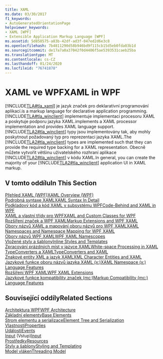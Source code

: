```yaml
---
title: XAML
ms.date: 03/30/2017
f1_keywords:
- AutoGeneratedOrientationPage
helpviewer_keywords:
- XAML [WPF]
- Extensible Application Markup Language [WPF]
ms.assetid: 5d858575-a83b-42df-ad3f-047ed2d6e3c8
ms.openlocfilehash: 7b4811290d58b946bd9f115cb15d5eb0fda03b1d
ms.sourcegitcommit: de17a7a0a37042f0d4406f5ae5393531caeb25ba
ms.translationtype: MT
ms.contentlocale: cs-CZ
ms.lasthandoff: 01/24/2020
ms.locfileid: "76741878"
---
```

# <a name="xaml-in-wpf"></a><span data-ttu-id="68c34-102">XAML ve WPF</span><span class="sxs-lookup"><span data-stu-id="68c34-102">XAML in WPF</span></span>

[!INCLUDE[TLA#tla_xaml](../../../../includes/tlasharptla-xaml-md.md)] <span data-ttu-id="68c34-103">je jazyk značek pro deklarativní programování aplikací.</span><span class="sxs-lookup"><span data-stu-id="68c34-103">is a markup language for declarative application programming.</span></span> [!INCLUDE[TLA#tla_winclient](../../../../includes/tlasharptla-winclient-md.md)] <span data-ttu-id="68c34-104">implementuje implementaci procesoru XAML a poskytuje podporu jazyka XAML.</span><span class="sxs-lookup"><span data-stu-id="68c34-104">implements a XAML processor implementation and provides XAML language support.</span></span> <span data-ttu-id="68c34-105">[!INCLUDE[TLA2#tla_winclient](../../../../includes/tla2sharptla-winclient-md.md)] typy jsou implementovány tak, aby mohly poskytnout požadovaný typ pro reprezentaci jazyka XAML.</span><span class="sxs-lookup"><span data-stu-id="68c34-105">The [!INCLUDE[TLA2#tla_winclient](../../../../includes/tla2sharptla-winclient-md.md)] types are implemented such that they can provide the required type backing for a XAML representation.</span></span> <span data-ttu-id="68c34-106">Obecně můžete vytvořit většinu uživatelského rozhraní aplikace [!INCLUDE[TLA2#tla_winclient](../../../../includes/tla2sharptla-winclient-md.md)] v kódu XAML.</span><span class="sxs-lookup"><span data-stu-id="68c34-106">In general, you can create the majority of your [!INCLUDE[TLA2#tla_winclient](../../../../includes/tla2sharptla-winclient-md.md)] application UI in XAML markup.</span></span>  
  
## <a name="in-this-section"></a><span data-ttu-id="68c34-107">V tomto oddílu</span><span class="sxs-lookup"><span data-stu-id="68c34-107">In This Section</span></span>  

[<span data-ttu-id="68c34-108">Přehled XAML (WPF)</span><span class="sxs-lookup"><span data-stu-id="68c34-108">XAML Overview (WPF)</span></span>](xaml-overview-wpf.md)  
[<span data-ttu-id="68c34-109">Podrobná syntaxe XAML</span><span class="sxs-lookup"><span data-stu-id="68c34-109">XAML Syntax In Detail</span></span>](xaml-syntax-in-detail.md)  
[<span data-ttu-id="68c34-110">Podkladový kód a kód XAML v subsystému WPF</span><span class="sxs-lookup"><span data-stu-id="68c34-110">Code-Behind and XAML in WPF</span></span>](code-behind-and-xaml-in-wpf.md)  
[<span data-ttu-id="68c34-111">XAML a vlastní třídy pro WPF</span><span class="sxs-lookup"><span data-stu-id="68c34-111">XAML and Custom Classes for WPF</span></span>](xaml-and-custom-classes-for-wpf.md)  
[<span data-ttu-id="68c34-112">Rozšíření značek a WPF XAML</span><span class="sxs-lookup"><span data-stu-id="68c34-112">Markup Extensions and WPF XAML</span></span>](markup-extensions-and-wpf-xaml.md)  
[<span data-ttu-id="68c34-113">Obory názvů XAML a mapování oboru názvů pro WPF XAML</span><span class="sxs-lookup"><span data-stu-id="68c34-113">XAML Namespaces and Namespace Mapping for WPF XAML</span></span>](xaml-namespaces-and-namespace-mapping-for-wpf-xaml.md)  
[<span data-ttu-id="68c34-114">Obory názvů WPF XAML</span><span class="sxs-lookup"><span data-stu-id="68c34-114">WPF XAML Namescopes</span></span>](wpf-xaml-namescopes.md)  
[<span data-ttu-id="68c34-115">Vložené styly a šablony</span><span class="sxs-lookup"><span data-stu-id="68c34-115">Inline Styles and Templates</span></span>](inline-styles-and-templates.md)  
[<span data-ttu-id="68c34-116">Zpracování prázdných míst v jazyce XAML</span><span class="sxs-lookup"><span data-stu-id="68c34-116">White-space Processing in XAML</span></span>](../../../desktop-wpf/xaml-services/white-space-processing.md)  
[<span data-ttu-id="68c34-117">TypeConverters a XAML</span><span class="sxs-lookup"><span data-stu-id="68c34-117">TypeConverters and XAML</span></span>](typeconverters-and-xaml.md)  
[<span data-ttu-id="68c34-118">Znakové entity XML a jazyk XAML</span><span class="sxs-lookup"><span data-stu-id="68c34-118">XML Character Entities and XAML</span></span>](../../../desktop-wpf/xaml-services/xml-character-entities.md)  
[<span data-ttu-id="68c34-119">Jazykové funkce oboru názvů jazyka XAML (x:)</span><span class="sxs-lookup"><span data-stu-id="68c34-119">XAML Namespace (x:) Language Features</span></span>](../../../desktop-wpf/xaml-services/namespace-language-features.md)  
[<span data-ttu-id="68c34-120">Rozšíření WPF XAML</span><span class="sxs-lookup"><span data-stu-id="68c34-120">WPF XAML Extensions</span></span>](wpf-xaml-extensions.md)  
[<span data-ttu-id="68c34-121">Jazykové funkce kompatibility značek (mc:)</span><span class="sxs-lookup"><span data-stu-id="68c34-121">Markup Compatibility (mc:) Language Features</span></span>](markup-compatibility-mc-language-features.md)  
  
## <a name="related-sections"></a><span data-ttu-id="68c34-122">Související oddíly</span><span class="sxs-lookup"><span data-stu-id="68c34-122">Related Sections</span></span>  

[<span data-ttu-id="68c34-123">Architektura WPF</span><span class="sxs-lookup"><span data-stu-id="68c34-123">WPF Architecture</span></span>](wpf-architecture.md)  
[<span data-ttu-id="68c34-124">Základní elementy</span><span class="sxs-lookup"><span data-stu-id="68c34-124">Base Elements</span></span>](base-elements.md)  
[<span data-ttu-id="68c34-125">Strom elementu a serializace</span><span class="sxs-lookup"><span data-stu-id="68c34-125">Element Tree and Serialization</span></span>](element-tree-and-serialization.md)  
[<span data-ttu-id="68c34-126">Vlastnosti</span><span class="sxs-lookup"><span data-stu-id="68c34-126">Properties</span></span>](properties-wpf.md)  
[<span data-ttu-id="68c34-127">Události</span><span class="sxs-lookup"><span data-stu-id="68c34-127">Events</span></span>](events-wpf.md)  
<span data-ttu-id="68c34-128">[Input](input-wpf.md) (Vstup)</span><span class="sxs-lookup"><span data-stu-id="68c34-128">[Input](input-wpf.md)</span></span>  
[<span data-ttu-id="68c34-129">Prostředky</span><span class="sxs-lookup"><span data-stu-id="68c34-129">Resources</span></span>](resources-wpf.md)  
[<span data-ttu-id="68c34-130">Styly a šablony</span><span class="sxs-lookup"><span data-stu-id="68c34-130">Styling and Templating</span></span>](../../../desktop-wpf/fundamentals/styles-templates-overview.md)  
[<span data-ttu-id="68c34-131">Model vláken</span><span class="sxs-lookup"><span data-stu-id="68c34-131">Threading Model</span></span>](threading-model.md)
